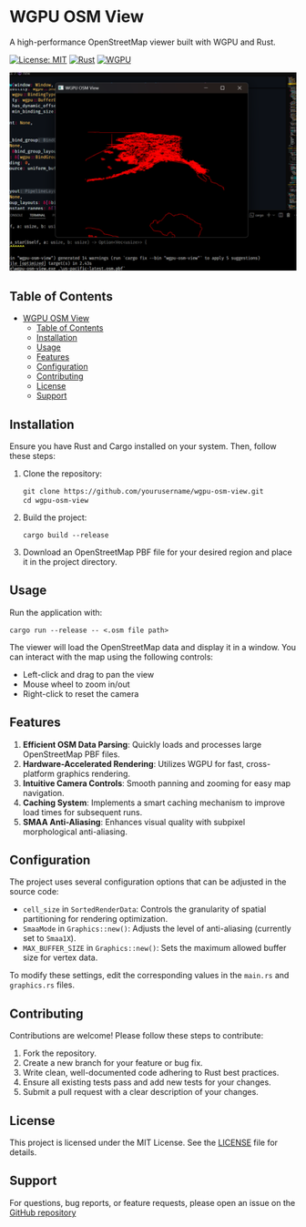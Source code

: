 # WGPU OSM View

A high-performance OpenStreetMap viewer built with WGPU and Rust.

[![License: MIT](https://img.shields.io/badge/License-MIT-yellow.svg)](https://opensource.org/licenses/MIT)
[![Rust](https://img.shields.io/badge/Rust-1.55+-orange.svg)](https://www.rust-lang.org)
[![WGPU](https://img.shields.io/badge/WGPU-0.12+-blue.svg)](https://wgpu.rs)

![Preview](.github/preview.png)

## Table of Contents

- [WGPU OSM View](#wgpu-osm-view)
  - [Table of Contents](#table-of-contents)
  - [Installation](#installation)
  - [Usage](#usage)
  - [Features](#features)
  - [Configuration](#configuration)
  - [Contributing](#contributing)
  - [License](#license)
  - [Support](#support)

## Installation

Ensure you have Rust and Cargo installed on your system. Then, follow these steps:

1. Clone the repository:
   ```
   git clone https://github.com/yourusername/wgpu-osm-view.git
   cd wgpu-osm-view
   ```

2. Build the project:
   ```
   cargo build --release
   ```

3. Download an OpenStreetMap PBF file for your desired region and place it in the project directory.

## Usage

Run the application with:

```
cargo run --release -- <.osm file path>
```

The viewer will load the OpenStreetMap data and display it in a window. You can interact with the map using the following controls:

- Left-click and drag to pan the view
- Mouse wheel to zoom in/out
- Right-click to reset the camera

## Features

1. **Efficient OSM Data Parsing**: Quickly loads and processes large OpenStreetMap PBF files.
2. **Hardware-Accelerated Rendering**: Utilizes WGPU for fast, cross-platform graphics rendering.
3. **Intuitive Camera Controls**: Smooth panning and zooming for easy map navigation.
4. **Caching System**: Implements a smart caching mechanism to improve load times for subsequent runs.
5. **SMAA Anti-Aliasing**: Enhances visual quality with subpixel morphological anti-aliasing.

## Configuration

The project uses several configuration options that can be adjusted in the source code:

- `cell_size` in `SortedRenderData`: Controls the granularity of spatial partitioning for rendering optimization.
- `SmaaMode` in `Graphics::new()`: Adjusts the level of anti-aliasing (currently set to `Smaa1X`).
- `MAX_BUFFER_SIZE` in `Graphics::new()`: Sets the maximum allowed buffer size for vertex data.

To modify these settings, edit the corresponding values in the `main.rs` and `graphics.rs` files.

## Contributing

Contributions are welcome! Please follow these steps to contribute:

1. Fork the repository.
2. Create a new branch for your feature or bug fix.
3. Write clean, well-documented code adhering to Rust best practices.
4. Ensure all existing tests pass and add new tests for your changes.
5. Submit a pull request with a clear description of your changes.

## License

This project is licensed under the MIT License. See the [LICENSE](LICENSE) file for details.

## Support

For questions, bug reports, or feature requests, please open an issue on the [GitHub repository](https://github.com/Exotik850/wgpu-osm-view)